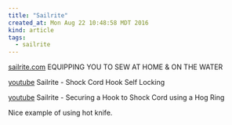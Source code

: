 ```yaml
---
title: "Sailrite"
created_at: Mon Aug 22 10:48:58 MDT 2016
kind: article
tags:
  - sailrite
---
```



<a href="http://www.sailrite.com/" target="_blank">sailrite.com</a>
EQUIPPING YOU TO SEW AT HOME & ON THE WATER

<a href="https://www.youtube.com/watch?v=GeC0jYbaL9c" target="_blank">youtube</a>
Sailrite - Shock Cord Hook Self Locking

<a href="https://www.youtube.com/watch?v=4hNYI7Zryd4" target="_blank">youtube</a>
Sailrite - Securing a Hook to Shock Cord using a Hog Ring

Nice example of using hot knife.

<!--
html boilerplate
<a href="" target="_blank"></a>
<a name=""></a>
<img src="" width="400px">
<ul>
  <li></li>
</ul>
<pre>
</pre>
<pre><code>
</code></pre>
-->
